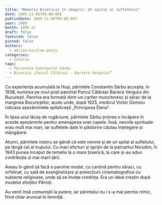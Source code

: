 ```yaml
---
title: "Memoria Bisericii în imagini: Un spital al sufletului"
date: 2009-11-06T00:00:00Z
publishDate: 2009-11-06T00:00:00Z
year: 2009
month: 2009-11
draft: false
featured: false
pinned: false
authors:
  - adrian-nicolae-petcu 
categories:
  - Istorie
tags:
  - Părintele Constantin Sârbu
  - Biserica „Parcul Călărași - Bariera Vergului“
---
```


Cu experiența acumulată la Huși, părintele Constantin Sârbu accepta, în 1938, numirea pe noul post parohial Parcul Călărași-Bariera Vergului din București. Parohia era formată dintr-un cartier muncitoresc și sărac de la marginea Bucureștilor, acolo unde, după 1925, medicul Victor Gomoiu ridicase așezămintele spitalicești „Principesa Elena“.

În lipsa unui lăcaș de rugăciune, părintele Sârbu primea o încăpere în aceste așezăminte pentru amenajarea unei capele. Însă, nevoile spirituale erau mult mai mari, iar sufletele date în păstorire căutau înțelegere și mângâiere.

Atunci, părintele nostru se gândi că este nevoie și de un spital al sufletului, pe lângă cel al trupului. Cu mari eforturi și sprijin de la patriarhul Nicodim, în 1943 punea început de temelie la o mare biserică, la care și-au adus contribuția și mai marii țării.

Aveau în gând să facă o parohie model, cu cantină pentru săraci, cu orfelinat, cu sală de evanghelizare și proiecțiuni cinematografice cu subiecte religioase, unde să se învețe credința. Era un ideal creștin după modelul sfinților Părinți.

Au venit însă comuniștii la putere, iar părintelui nu i s-a mai permis nimic, fiind chiar aruncat în temniță.